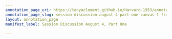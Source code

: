 ```yaml
---
annotation_page_uri: https://tanyaclement.github.io/Harvard-1953/annotations/session-discussion-august-4-part-one-canvas-1-frank-o-connor.json
annotation_page_slug: session-discussion-august-4-part-one-canvas-1-frank-o-connor
layout: annotation_page
manifest_label: Session Discussion August 4, Part One

---
```

